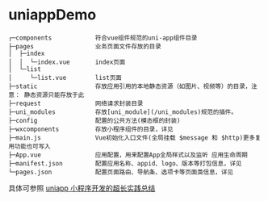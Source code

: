 # uniappDemo

```text
┌─components            符合vue组件规范的uni-app组件目录
├─pages                 业务页面文件存放的目录
│  ├─index
│  │  └─index.vue       index页面
│  └─list
│     └─list.vue        list页面
├─static                存放应用引用的本地静态资源（如图片、视频等）的目录，注意： 静态资源只能存放于此
├─request               网络请求封装目录
├─uni_modules           存放[uni_module](/uni_modules)规范的插件。
├─config                配置的公共方法(模态框的封装)
├─wxcomponents          存放小程序组件的目录，详见
├─main.js               Vue初始化入口文件(全局挂载 $message 和 $http)更多复用功能也可写入
├─App.vue               应用配置，用来配置App全局样式以及监听 应用生命周期
├─manifest.json         配置应用名称、appid、logo、版本等打包信息，详见
└─pages.json            配置页面路由、导航条、选项卡等页面类信息，详见
```

具体可参照 [uniapp 小程序开发的超长实践总结](https://juejin.cn/post/7020680215009427470?utm_source=gold_browser_extension)
